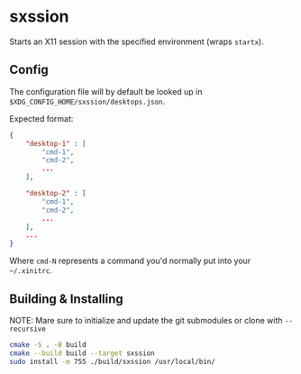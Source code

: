 # sxssion

Starts an X11 session with the specified environment (wraps `startx`).

## Config

The configuration file will by default be looked up in `$XDG_CONFIG_HOME/sxssion/desktops.json`.

Expected format:
```json
{
    "desktop-1" : [
        "cmd-1",
        "cmd-2",
        ...
    ],

    "desktop-2" : [
        "cmd-1",
        "cmd-2",
        ...
    ],
    ...
}
```

Where `cmd-N` represents a command you'd normally put into your `~/.xinitrc`.

## Building & Installing

NOTE: Mare sure to initialize and update the git submodules or clone with `--recursive`

```sh
cmake -S . -B build
cmake --build build --target sxssion
sudo install -m 755 ./build/sxssion /usr/local/bin/
```
